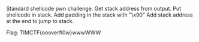 Standard shellcode pwn challenge.
Get stack address from output.
Put shellcode in stack.
Add padding in the stack with "\x90"
Add stack address at the end to jump to stack.

Flag: TIMCTF{oooverfl0w}wwwWWW